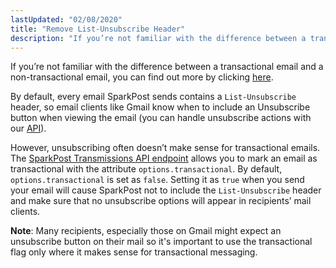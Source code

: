 ```yaml
---
lastUpdated: "02/08/2020"
title: "Remove List-Unsubscribe Header"
description: "If you’re not familiar with the difference between a transactional email and a non transactional email you can find out more by clicking here By default every email Spark Post sends contains a List Unsubscribe header so email clients like Gmail know when to include an Unsubscribe button when viewing..."
---
```


If you’re not familiar with the difference between a transactional email and a non-transactional email, you can find out more by clicking [here](https://www.sparkpost.com/blog/commercial-transactional-emails-infographic/).

By default, every email SparkPost sends contains a `List-Unsubscribe` header, so email clients like Gmail know when to include an Unsubscribe button when viewing the email (you can handle unsubscribe actions with our [API](https://developers.sparkpost.com/api/suppression-list)).

However, unsubscribing often doesn’t make sense for transactional emails. The [SparkPost Transmissions API endpoint](https://developers.sparkpost.com/api/transmissions) allows you to mark an email as transactional with the attribute `options.transactional`. By default, `options.transactional` is set as `false`. Setting it as `true` when you send your email will cause SparkPost not to include the `List-Unsubscribe` header and make sure that no unsubscribe options will appear in recipients’ mail clients.

**Note**: Many recipients, especially those on Gmail might expect an unsubscribe button on their mail so it's important to use the transactional flag only where it makes sense for transactional messaging.
